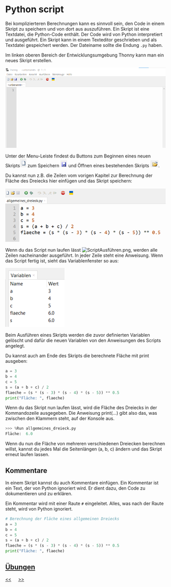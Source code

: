 # Python script

Bei komplizierteren Berechnungen kann es sinnvoll sein, 
den Code in einem Skript zu speichern und von dort aus auszuführen. 
Ein Skript ist eine Textdatei, die Python-Code enthält. 
Der Code wird von Python interpretiert und ausgeführt. 
Ein Skript kann in einem Texteditor geschrieben und als Textdatei gespeichert werden. 
Der Dateiname sollte die Endung `.py` haben.

Im linken oberen Bereich der Entwicklungsumgebung Thonny kann man ein neues Skript erstellen.

![ScriptEditor.png](../img/E0/ScriptEditor.png)

Unter der Menu-Leiste findest du Buttons zum 
Beginnen eines neuen Skripts![ScriptNeu.png](../img/E0/ScriptNeu.png)
zum Speichern ![ScriptSpeichern.png](../img/E0/ScriptSpeichern.png) und 
Öffnen eines bestehenden Skripts ![ScriptOeffben.png](../img/E0/ScriptOeffben.png).

Du kannst nun z.B. die Zeilen vom vorigen Kapitel zur Berechnung der 
Fläche des Dreiecks hier einfügen und das Skript speichern:

![ScriptAllgemeinesDreieck.png](../img/E0/ScriptAllgemeinesDreieck.png)

Wenn du das Script nun laufen lässt ![ScriptAusführen.png](../img/E0/ScriptAusführen.png), 
werden alle Zeilen nacheinander ausgeführt. In jeder Zeile steht eine Anweisung.
Wenn das Script fertig ist, sieht das Variablenfenster so aus:

![VariablenFensterAllgemeinesDreieck.png](../img/E0/VariablenFensterAllgemeinesDreieck.png)

Beim Ausführen eines Skripts werden die zuvor definierten Variablen gelöscht 
und dafür die neuen Variablen von den Anweisungen des Scripts angelegt.

Du kannst auch am Ende des Skripts die berechnete Fläche mit print ausgeben:

```python
a = 3
b = 4
c = 5
s = (a + b + c) / 2
flaeche = (s * (s - 3) * (s - 4) * (s - 5)) ** 0.5
print("Fläche: ", flaeche)
```

Wenn du das Skript nun laufen lässt, 
wird die Fläche des Dreiecks in der Kommandozeile ausgegeben. Die Anweisung print(...) 
gibt also das, was zwischen den Klammern steht, auf der Konsole aus.

```python
>>> %Run allgemeines_dreieck.py
Fläche:  6.0
```

Wenn du nun die Fläche von mehreren verschiedenen Dreiecken berechnen willst, 
kannst du jedes Mal die Seitenlängen (a, b, c) ändern und das Skript erneut laufen lassen.

## Kommentare

In einem Skript kannst du auch Kommentare einfügen.
Ein Kommentar ist ein Text, der von Python ignoriert wird.
Er dient dazu, den Code zu dokumentieren und zu erklären.

Ein Kommentar wird mit einer Raute `#` eingeleitet.
Alles, was nach der Raute steht, wird von Python ignoriert.

```python
# Berechnung der Fläche eines allgemeinen Dreiecks
a = 3
b = 4
c = 5
s = (a + b + c) / 2
flaeche = (s * (s - 3) * (s - 4) * (s - 5)) ** 0.5
print("Fläche: ", flaeche)
```

## [Übungen](../uebungen/UE_E0_Script.md)



[<<](D0_Variablen.md) &emsp; [>>](F0_Debugger.md)